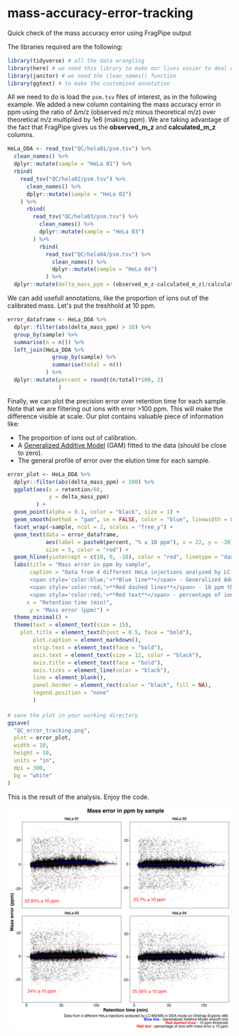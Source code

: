 # mass-accuracy-error-tracking

Quick check of the mass accuracy error using FragPipe output

The libraries required are the following:
```r
library(tidyverse) # all the data wrangling
library(here) # we need this library to make our lives easier to deal with the path to the files
library(janitor) # we need the clean_names() function
library(ggtext) # to make the customized annotation
```

All we need to do is load the `psm.tsv` files of interest, as in the following example.
We added a new column containing the mass accuracy error in ppm using the ratio of ∆m/z (observed m/z minus theoretical m/z) over theoretical m/z multiplied by 1e6 (making ppm). We are taking advantage of the fact that FragPipe gives us the **observed_m_z** and **calculated_m_z** columns.

```r
HeLa_DDA <- read_tsv("QC/hela01/psm.tsv") %>% 
  clean_names() %>% 
  dplyr::mutate(sample = "HeLa 01") %>%
  rbind(
    read_tsv("QC/hela02/psm.tsv") %>%
      clean_names() %>%
      dplyr::mutate(sample = "HeLa 02")
    ) %>% 
      rbind(
        read_tsv("QC/hela03/psm.tsv") %>%
          clean_names() %>%
          dplyr::mutate(sample = "HeLa 03")
        ) %>% 
          rbind(
            read_tsv("QC/hela04/psm.tsv") %>%
              clean_names() %>%
              dplyr::mutate(sample = "HeLa 04")
            ) %>% 
  dplyr::mutate(delta_mass_ppm = (observed_m_z-calculated_m_z)/calculated_m_z*1e6) # this is where the magic happens
```

We can add usefull annotations, like the proportion of ions out of the calibrated mass. Let's put the treshhold at 10 ppm.

```r
error_dataframe <- HeLa_DDA %>% 
  dplyr::filter(abs(delta_mass_ppm) > 10) %>% 
  group_by(sample) %>%
  summarise(n = n()) %>%
  left_join(HeLa_DDA %>% 
              group_by(sample) %>%
              summarise(total = n())
            ) %>% 
  dplyr::mutate(percent = round((n/total)*100, 2)
                )
```

Finally, we can plot the precision error over retention time for each sample. Note that we are filtering out ions with error >100 ppm. This will make the difference visible at scale. Our plot contains valuable piece of information like:
- The proportion of ions out of calibration.
- A [Generalized Additive Model](https://medium.com/data-science-in-your-pocket/understanding-generalized-additive-models-gams-for-regression-with-mathematics-a19bb9915a73) (GAM) fitted to the data (should be close to zero).
- The general profile of error over the elution time for each sample.

```r
error_plot <- HeLa_DDA %>% 
  dplyr::filter(abs(delta_mass_ppm) < 100) %>% 
  ggplot(aes(x = retention/60,
             y = delta_mass_ppm)
         ) +
  geom_point(alpha = 0.1, color = "black", size = 1) +
  geom_smooth(method = "gam", se = FALSE, color = "blue", linewidth = 0.5) +
  facet_wrap(~sample, ncol = 2, scales = "free_y") +
  geom_text(data = error_dataframe,
            aes(label = paste0(percent, "% ≥ 10 ppm"), x = 22, y = -30),
            size = 5, color = "red") +
  geom_hline(yintercept = c(10, 0, -10), color = "red", linetype = "dashed", linewidth = 0.2) +
  labs(title = "Mass error in ppm by sample",
       caption = "Data from 4 different HeLa injections analyzed by LC-MS/MS in DDA mode on Orbitrap Exploris 480.<br>
       <span style='color:blue;'>**Blue line**</span> - Generalized Additive Model smooth line.<br>
       <span style='color:red;'>**Red dashed lines**</span> - 10 ppm threshold.<br>
       <span style='color:red;'>**Red text**</span> - percentage of ions with mass error ≥ 10 ppm.",
      x = "Retention time (min)",
       y = "Mass error (ppm)") +
  theme_minimal() +
  theme(text = element_text(size = 15),
    plot.title = element_text(hjust = 0.5, face = "bold"),
        plot.caption = element_markdown(),
        strip.text = element_text(face = "bold"),
        axis.text = element_text(size = 12, color = "black"),
        axis.title = element_text(face = "bold"),
        axis.ticks = element_line(color = "black"),
        line = element_blank(),
        panel.border = element_rect(color = "black", fill = NA),
        legend.position = "none"
        )

# save the plot in your working directory
ggsave(
  "QC_error_tracking.png",
  plot = error_plot,
  width = 10,
  height = 10,
  units = "in",
  dpi = 300,
  bg = "white"
)
```

This is the result of the analysis. Enjoy the code.

<p align="center">
<img src="https://github.com/41ison/mass-accuracy-error-tracking/blob/main/HeLa_QC.png" width="500">
</p>

